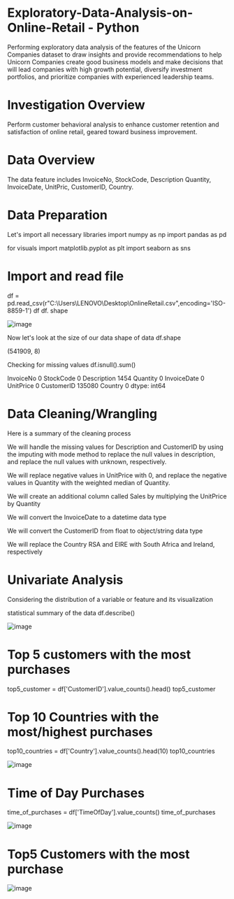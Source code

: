 # Exploratory-Data-Analysis-on-Online-Retail - Python
Performing exploratory data analysis of the features of the Unicorn Companies dataset to draw insights and provide recommendations to help Unicorn Companies create good business models and make decisions that will lead companies with high growth potential, diversify investment portfolios, and prioritize companies with experienced leadership teams.

# Investigation Overview
Perform customer behavioral analysis to enhance customer retention and satisfaction of online retail, geared toward business improvement.

# Data Overview

The data feature includes InvoiceNo, StockCode,	Description	Quantity, InvoiceDate, UnitPric, CustomerID, Country.

# Data Preparation
Let's import all  necessary libraries
import numpy as np
import pandas as pd

for visuals
import matplotlib.pyplot as plt
import seaborn as sns

# Import and read file
df = pd.read_csv(r"C:\Users\LENOVO\Desktop\OnlineRetail.csv",encoding='ISO-8859-1') 
df
df. shape

![image](https://github.com/Jawah1/Exploratory-Data-Analysis-on-Online-Retail/assets/131864852/32b9ece8-8fc3-4309-9027-1687e8f0496f)

Now let's look at the size of our data 
shape of data
df.shape

(541909, 8)

Checking for missing values
df.isnull().sum()

InvoiceNo           0
StockCode           0
Description      1454
Quantity            0
InvoiceDate         0
UnitPrice           0
CustomerID     135080
Country             0
dtype: int64

# Data Cleaning/Wrangling

Here is a summary of the cleaning process

We will handle the missing values for Description and CustomerID by using the imputing with mode method to replace the null values in description, and replace the null values with unknown, respectively.

We will replace negative values in UnitPrice with 0, and replace the negative values in Quantity with the weighted median of Quantity.

We will create an additional column called Sales by multiplying the UnitPrice by Quantity

We will convert the InvoiceDate to a datetime data type

We will convert the CustomerID from float to object/string data type

We will replace the Country RSA and EIRE with South Africa and Ireland, respectively

# Univariate Analysis
Considering the distribution of a variable or feature and its visualization

statistical summary of the data
df.describe()

![image](https://github.com/Jawah1/Exploratory-Data-Analysis-on-Online-Retail/assets/131864852/cb530902-1ad3-449a-bad7-ddf6511052d6)

# Top 5 customers with the most purchases
top5_customer = df['CustomerID'].value_counts().head()
top5_customer

# Top 10 Countries with the most/highest purchases
top10_countries = df['Country'].value_counts().head(10)
top10_countries

![image](https://github.com/Jawah1/Exploratory-Data-Analysis-on-Online-Retail/assets/131864852/ffc2a3a3-ef4e-4a03-985b-92dacbe2bc8d)

# Time of Day Purchases
time_of_purchases = df['TimeOfDay'].value_counts()
time_of_purchases

![image](https://github.com/Jawah1/Exploratory-Data-Analysis-on-Online-Retail/assets/131864852/545958b7-ac27-4caf-9937-241f6d76fd46)

# Top5 Customers with the most purchase

![image](https://github.com/Jawah1/Exploratory-Data-Analysis-on-Online-Retail/assets/131864852/c5cfe268-5427-49b2-809b-c7d549d2b88b)
